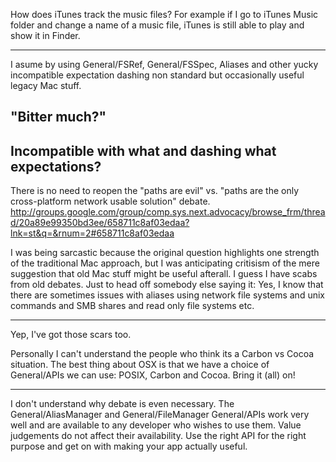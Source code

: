 

How does iTunes track the music files? For example if I go to iTunes Music folder and change a name of a music file, iTunes is still able to play and show it in Finder.

----
I asume by using General/FSRef, General/FSSpec, Aliases and other yucky incompatible expectation dashing non standard but occasionally useful legacy Mac stuff.

"Bitter much?"
----
Incompatible with what and dashing what expectations?
----
There is no need to reopen the "paths are evil" vs. "paths are the only cross-platform network usable solution" debate.  http://groups.google.com/group/comp.sys.next.advocacy/browse_frm/thread/20a89e99350bd3ee/658711c8af03edaa?lnk=st&q=&rnum=2#658711c8af03edaa

I was being sarcastic because the original question highlights one strength of the traditional Mac approach, but I was anticipating critisism of the mere suggestion that old Mac stuff might be useful afterall.  I guess I have scabs from old debates.
Just to head off somebody else saying it: Yes, I know that there are sometimes issues with aliases using network file systems and unix commands and SMB shares and read only file systems etc.

----

Yep, I've got those scars too.

Personally I can't understand the people who think its a Carbon vs Cocoa situation.
The best thing about OSX is that we have a choice of General/APIs we can use: POSIX, Carbon and Cocoa. Bring it (all) on!


----

I don't understand why debate is even necessary. The General/AliasManager and General/FileManager General/APIs work very well and are available to any developer who wishes to use them. Value judgements do not affect their availability. Use the right API for the right purpose and get on with making your app actually useful.